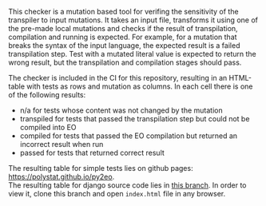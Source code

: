 This checker is a mutation based tool for verifing the sensitivity of the transpiler to input mutations. It takes an input file, transforms it using one of the pre-made local mutations and checks if the result of transpilation, compilation and running is expected.
For example, for a mutation that breaks the syntax of the input language, the expected result is a failed transpilation step. Test with a mutated literal value is expected to return the wrong result, but the transpilation and compilation stages should pass.

The checker is included in the CI for this repository, resulting in an HTML-table with tests as rows and mutation as columns. In each cell there is one of the following results:
- n/a for tests whose content was not changed by the mutation
- transpiled for tests that passed the transpilation step but could not be compiled into EO
- compiled for tests that passed the EO compilation but returned an incorrect result when run
- passed for tests that returned correct result

The resulting table for simple tests lies on github pages: https://polystat.github.io/py2eo.  
The resulting table for django source code lies in [this branch](https://github.com/polystat/py2eo/tree/django-results). In order to view it, clone this branch and open `index.html` file in any browser.
